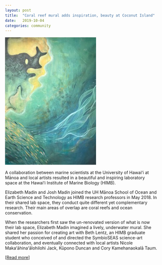 ```yaml
---
layout: post
title:  "Coral reef mural adds inspiration, beauty at Coconut Island"
date:   2019-10-04
categories: community
---
```


<img src="/assets/manoa-himb-mural.jpg" width="300"/>

A collaboration between marine scientists at the University of Hawaiʻi at Mānoa and local artists resulted in a beautiful and inspiring laboratory space at the Hawaiʻi Institute of Marine Biology (HIMB).

Elizabeth Madin and Josh Madin joined the UH Mānoa School of Ocean and Earth Science and Technology as HIMB research professors in May 2018. In their shared lab space, they conduct quite different yet complementary research. Their main areas of overlap are coral reefs and ocean conservation.

When the researchers first saw the un-renovated version of what is now their lab space, Elizabeth Madin imagined a lively, underwater mural. She shared her passion for creating art with Beth Lentz, an HIMB graduate student who conceived of and directed the SymbioSEAS science-art collaboration, and eventually connected with local artists Nicole Makaʻāhinaʻālohilohi Jack, Kūpono Duncan and Cory Kamehanaokalā Taum.

[[Read more](https://www.hawaii.edu/news/2019/10/04/coral-reef-mural-at-coconut-island)]
